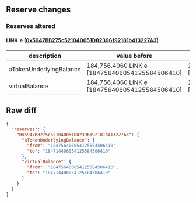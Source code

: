 ## Reserve changes

### Reserves altered

#### LINK.e ([0x5947BB275c521040051D82396192181b413227A3](https://snowtrace.io/address/0x5947BB275c521040051D82396192181b413227A3))

| description | value before | value after |
| --- | --- | --- |
| aTokenUnderlyingBalance | 184,756.4060 LINK.e [184756406054125584506410] | 184,714.4060 LINK.e [184714406054125584506410] |
| virtualBalance | 184,756.4060 LINK.e [184756406054125584506410] | 184,714.4060 LINK.e [184714406054125584506410] |


## Raw diff

```json
{
  "reserves": {
    "0x5947BB275c521040051D82396192181b413227A3": {
      "aTokenUnderlyingBalance": {
        "from": "184756406054125584506410",
        "to": "184714406054125584506410"
      },
      "virtualBalance": {
        "from": "184756406054125584506410",
        "to": "184714406054125584506410"
      }
    }
  }
}
```